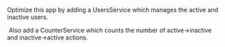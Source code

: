 Optimize this app by adding a UsersService which manages the active and inactive users.

​      Also add a CounterService which counts the number of active->inactive and inactive->active actions.